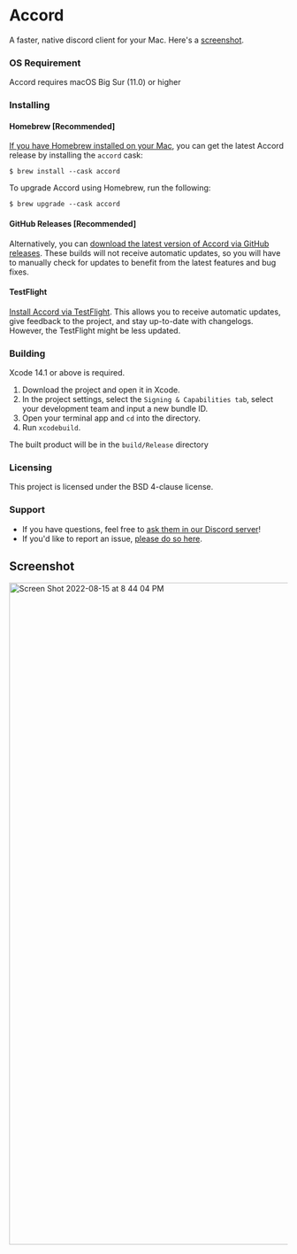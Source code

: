 # Accord

A faster, native discord client for your Mac. Here's a [screenshot](https://github.com/evelyneee/accord#screenshot).

### OS Requirement

Accord requires macOS Big Sur (11.0) or higher

### Installing

#### Homebrew [Recommended]
[If you have Homebrew installed on your Mac](https://brew.sh), you can get the latest Accord release by installing the `accord` cask:
```
$ brew install --cask accord
```
To upgrade Accord using Homebrew, run the following:
```
$ brew upgrade --cask accord
```

#### GitHub Releases [Recommended]
Alternatively, you can [download the latest version of Accord via GitHub releases](https://github.com/evelyneee/accord/releases/latest). These builds will not receive automatic updates, so you will have to manually check for updates to benefit from the latest features and bug fixes.

#### TestFlight
[Install Accord via TestFlight](https://itunes.apple.com/us/app/testflight/id899247664?mt=8). This allows you to receive automatic updates, give feedback to the project, and stay up-to-date with changelogs. However, the TestFlight might be less updated.

### Building
Xcode 14.1 or above is required.
1. Download the project and open it in Xcode.
2. In the project settings, select the `Signing & Capabilities tab`, select your development team and input a new bundle ID.
3. Open your terminal app and `cd` into the directory. 
4. Run `xcodebuild`.

The built product will be in the `build/Release` directory

### Licensing
This project is licensed under the BSD 4-clause license.

### Support
* If you have questions, feel free to [ask them in our Discord server](https://discord.gg/nUGnmA9yFH)!
* If you'd like to report an issue, [please do so here](https://github.com/evelyneee/accord/issues/new).

## Screenshot

<img width="1196" alt="Screen Shot 2022-08-15 at 8 44 04 PM" src="https://user-images.githubusercontent.com/70823629/184759736-cef96abb-1b8d-4d69-97d9-e3b32ca8df67.png">
